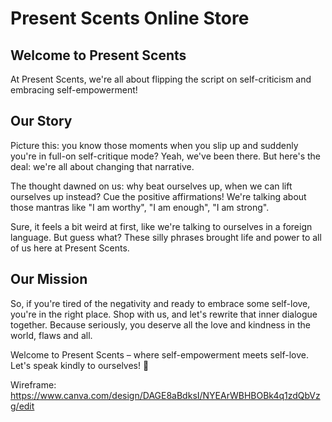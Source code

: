 
# Present Scents Online Store

## Welcome to Present Scents

At Present Scents, we're all about flipping the script on self-criticism and embracing self-empowerment!

## Our Story
Picture this: you know those moments when you slip up and suddenly you're in full-on self-critique mode? Yeah, we've been there. But here's the deal: we're all about changing that narrative.

The thought dawned on us: why beat ourselves up, when we can lift ourselves up instead? Cue the positive affirmations! We're talking about those mantras like "I am worthy", "I am enough", "I am strong".

Sure, it feels a bit weird at first, like we're talking to ourselves in a foreign language. But guess what? These silly phrases brought life and power to all of us here at Present Scents.

## Our Mission
So, if you're tired of the negativity and ready to embrace some self-love, you're in the right place. Shop with us, and let's rewrite that inner dialogue together. Because seriously, you deserve all the love and kindness in the world, flaws and all.

Welcome to Present Scents – where self-empowerment meets self-love. Let's speak kindly to ourselves! 🌟

Wireframe: https://www.canva.com/design/DAGE8aBdksI/NYEArWBHBOBk4q1zdQbVzg/edit